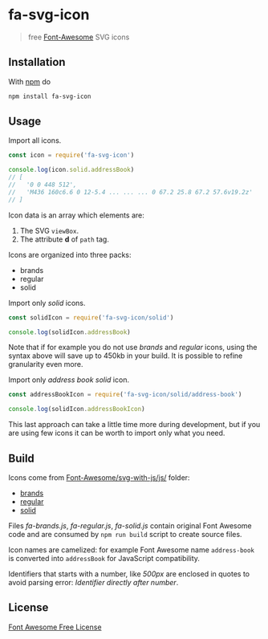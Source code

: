 # fa-svg-icon

> free [Font-Awesome] SVG icons

## Installation

With [npm](https://www.npmjs.com/) do

```bash
npm install fa-svg-icon
```

## Usage

Import all icons.

```javascript
const icon = require('fa-svg-icon')

console.log(icon.solid.addressBook)
// [
//   '0 0 448 512',
//   'M436 160c6.6 0 12-5.4 ... ... ... 0 67.2 25.8 67.2 57.6v19.2z'
// ]
```

Icon data is an array which elements are:

1. The SVG `viewBox`.
2. The attribute **d** of `path` tag.

Icons are organized into three packs:

* brands
* regular
* solid

Import only *solid* icons.

```javascript
const solidIcon = require('fa-svg-icon/solid')

console.log(solidIcon.addressBook)
```

Note that if for example you do not use *brands* and *regular* icons, using
the syntax above will save up to 450kb in your build.
It is possible to refine granularity even more.

Import only *address book solid* icon.

```javascript
const addressBookIcon = require('fa-svg-icon/solid/address-book')

console.log(solidIcon.addressBookIcon)
```

This last approach can take a little time more during development, but if
you are using few icons it can be worth to import only what you need.

## Build

Icons come from [Font-Awesome/svg-with-js/js/](https://github.com/FortAwesome/Font-Awesome/tree/master/svg-with-js/js) folder:

* [brands](https://github.com/FortAwesome/Font-Awesome/blob/master/svg-with-js/js/fa-brands.js)
* [regular](https://github.com/FortAwesome/Font-Awesome/blob/master/svg-with-js/js/fa-regular.js)
* [solid](https://github.com/FortAwesome/Font-Awesome/blob/master/svg-with-js/js/fa-solid.js)

Files *fa-brands.js*, *fa-regular.js*, *fa-solid.js* contain original
Font Awesome code and are consumed by `npm run build` script to create
source files.

Icon names are camelized: for example Font Awesome name `address-book` is
converted into `addressBook` for JavaScript compatibility.

Identifiers that starts with a number, like *500px* are enclosed in quotes to
avoid parsing error: *Identifier directly after number*.

## License

[Font Awesome Free License](https://github.com/FortAwesome/Font-Awesome/blob/master/LICENSE.txt)

[Font-Awesome]: https://fontawesome.com/ "Font Awesome"

